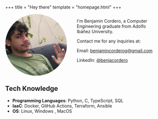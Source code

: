 +++
title = "Hey there"
template = "homepage.html"
+++
<style>
.container {
  display: flex;
  align-items: flex-start;
  gap: 2rem;
  flex-direction: row-reverse;
}

.profile-img {
  width: 200px;
  height: 200px;
  border-radius: 50%;
  object-fit: cover;
}

@media (max-width: 768px) {
  .container {
    flex-direction: column;
    align-items: center;
/*     text-align: center; */
  }
  
  .profile-img {
    margin-bottom: 1rem;
  }
}
</style>

<div class="container">
<div>
<p>I'm Benjamin Cordero, a Computer Engineering graduate from Adolfo Ibáñez University.</p>
<!-- <p>Check out some of my projects!</p> -->
<p>Contact me for any inquiries at: </p>
<p><i class="fas fa-envelope"> </i> Email: <a href="mailto:benjamincorderog@gmail.com">benjamincorderog@gmail.com</a>
<p><i class="fab fa-linkedin"></i> LinkedIn: <a href="https://www.linkedin.com/in/benjacordero/">@benjacordero</a></p>
</div>
<img src="hello.jpg" alt="Profile picture" class="profile-img">
</div>

## Tech Knowledge
- **Programming Languages**: Python, C, TypeScript, SQL
- **IaaC**: Docker, GitHub Actions, Terraform, Ansible
- **OS**: Linux, Windows , MacOS

